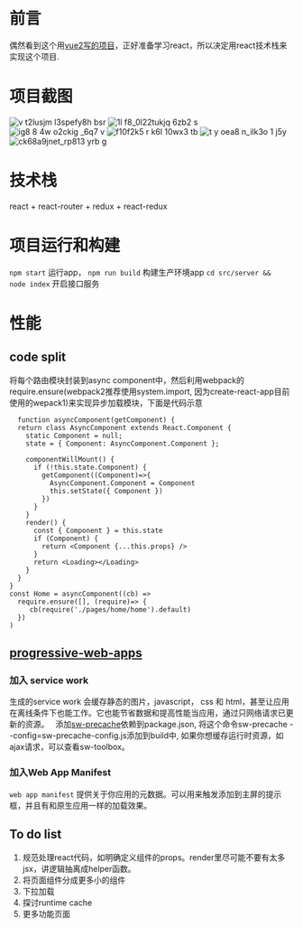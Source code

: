 # 前言
偶然看到这个用[vue2写的项目](https://github.com/bailicangdu/vue2-elm)，正好准备学习react，所以决定用react技术栈来实现这个项目.
# 项目截图
![v t2lusjm l3spefy8h bsr](https://cloud.githubusercontent.com/assets/7224044/24667206/36bb092c-1995-11e7-8d5e-359fa7bad8d6.png)
![1l f8_0l22tukjq 6zb2 s](https://cloud.githubusercontent.com/assets/7224044/24667250/69cd5d10-1995-11e7-8ef5-097010b0047d.png)
![ig8 8 4w o2ckig _6q7 v](https://cloud.githubusercontent.com/assets/7224044/24667275/810cd8ac-1995-11e7-8579-1473e6faf441.png)
![f10f2k5 r k6l 10wx3 tb](https://cloud.githubusercontent.com/assets/7224044/24667311/9eaaf4de-1995-11e7-83f6-c4d7d879f930.png)
![t y oea8 n_ilk3o 1 j5y](https://cloud.githubusercontent.com/assets/7224044/24667346/bcb5058c-1995-11e7-8fd4-3a05a9c4e437.png)
![ck68a9jnet_rp813 yrb g](https://cloud.githubusercontent.com/assets/7224044/24667368/d007b9ae-1995-11e7-84a8-4ebeb9d7ea5a.png)
# 技术栈
 react + react-router + redux + react-redux
# 项目运行和构建
 `npm start` 运行app，
 `npm run build` 构建生产环境app
 `cd src/server &&　node index` 开启接口服务
# 性能
## code split
将每个路由模块封装到async component中，然后利用webpack的require.ensure(webpack2推荐使用system.import, 因为create-react-app目前使用的wepack1)来实现异步加载模块，下面是代码示意
```
  function asyncComponent(getComponent) {
  return class AsyncComponent extends React.Component {
    static Component = null;
    state = { Component: AsyncComponent.Component };

    componentWillMount() {
      if (!this.state.Component) {
        getComponent((Component)=>{
          AsyncComponent.Component = Component
          this.setState({ Component })
        })
      }
    }
    render() {
      const { Component } = this.state
      if (Component) {
        return <Component {...this.props} />
      }
      return <Loading></Loading>
    }
  }
}
const Home = asyncComponent((cb) =>
  require.ensure([], (require)=> {
     cb(require('./pages/home/home').default)
  })
)
```
## [progressive-web-apps](https://developers.google.com/web/progressive-web-apps/)
### 加入 service work
   生成的service work 会缓存静态的图片，javascript， css 和 html，甚至让应用在离线条件下也能工作。它也能节省数据和提高性能当应用，通过只网络请求已更新的资源。
   添加[sw-precache](https://github.com/GoogleChrome/sw-precache)依赖到package.json, 将这个命令sw-precache --config=sw-precache-config.js添加到build中, 如果你想缓存运行时资源，如ajax请求，可以查看sw-toolbox。
### 加入Web App Manifest
 `web app manifest` 提供关于你应用的元数据。可以用来触发添加到主屏的提示框，并且有和原生应用一样的加载效果。
## To do list
1. 规范处理react代码，如明确定义组件的props。render里尽可能不要有太多jsx，讲逻辑抽离成helper函数。
2. 将页面组件分成更多小的组件
3. 下拉加载
4. 探讨runtime cache
5. 更多功能页面
